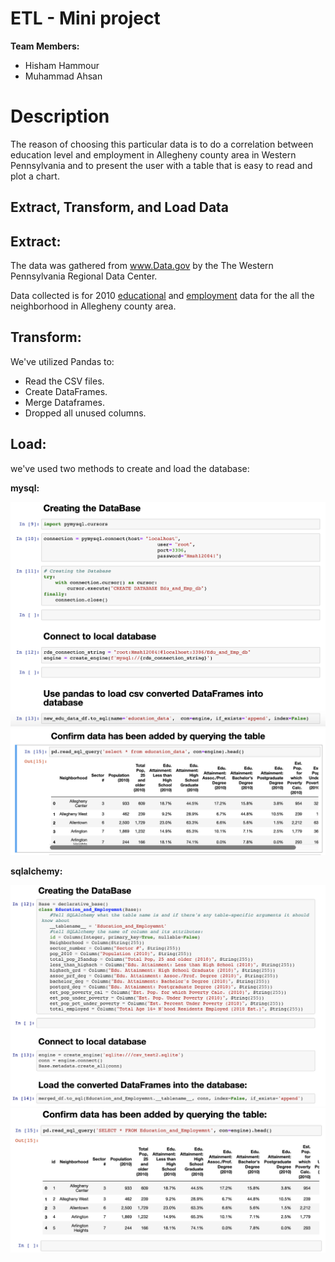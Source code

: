# ETL - Mini project

**Team Members:**
- Hisham Hammour
- Muhammad Ahsan

# Description
The reason of choosing this particular data is to do a correlation between education level and employment in Allegheny county area in Western Pennsylvania and to present the user with a table that is easy to read and plot a chart.

## Extract, Transform, and Load Data



## Extract:

The data was gathered from www.Data.gov by the The Western Pennsylvania Regional Data Center.

Data collected is for 2010 [educational](https://data.wprdc.org/dataset/40188e1c-6d2e-4f20-9391-607bd3054949/resource/f7b19c6c-aa66-419b-b0e1-9998d7ddfcbc/download/education-income.csv) and [employment]( https://data.wprdc.org/dataset/40188e1c-6d2e-4f20-9391-607bd3054949/resource/fd095080-d32c-4669-8b62-c80f4f32723a/download/employment.csv) data for the all the neighborhood in Allegheny county area.



## Transform:

We've utilized Pandas to:
* Read the CSV files.
* Create DataFrames.
* Merge Dataframes.
* Dropped all unused columns.


## Load:

we've used two methods to create and load the database:

**mysql:**

<img src="images/Ver1_load_data.png">

<img src="images/Ver1_query.png">

**sqlalchemy:**

<img src="images/Ver2_load_data.png">

<img src="images/Ver2_query.png">


